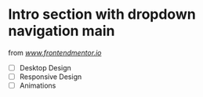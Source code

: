 # Intro section with dropdown navigation main

from *www.frontendmentor.io*

- [ ] Desktop Design
- [ ] Responsive Design
- [ ] Animations
